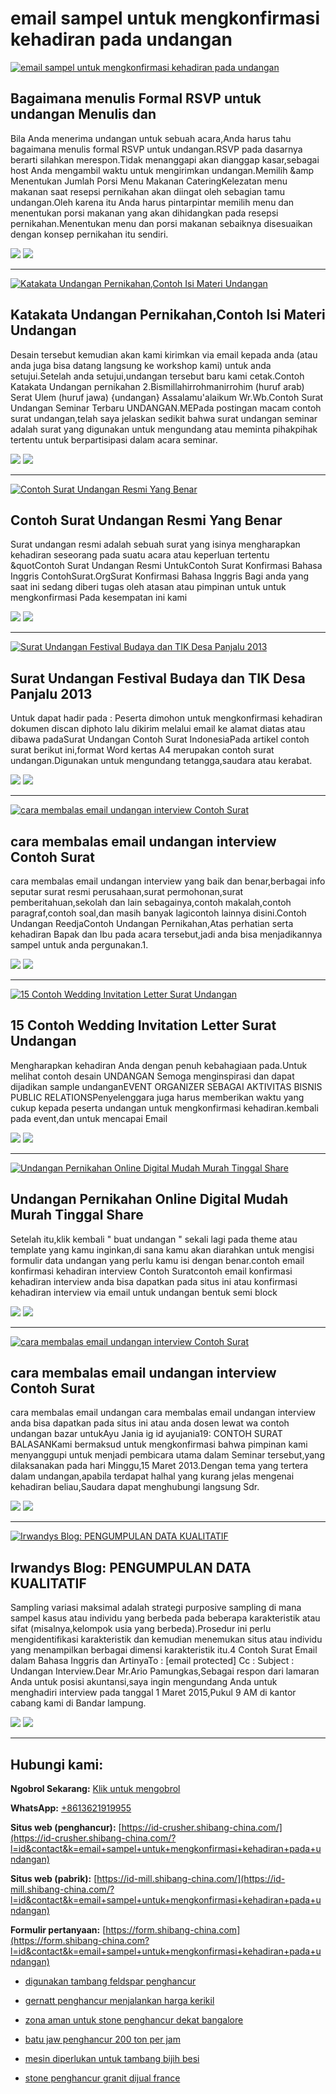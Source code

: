 # email sampel untuk mengkonfirmasi kehadiran pada undangan

<a href="https://swt.shibang-china.com/?l=id&img&k=email+sampel+untuk+mengkonfirmasi+kehadiran+pada+undangan" target="_blank">![email sampel untuk mengkonfirmasi kehadiran pada undangan](http://static.shibang-china.com/all-800x300/485.jpg)</a>

## Bagaimana menulis Formal RSVP untuk undangan Menulis dan
Bila Anda menerima undangan untuk sebuah acara,Anda harus tahu bagaimana menulis formal RSVP untuk undangan.RSVP pada dasarnya berarti silahkan merespon.Tidak menanggapi akan dianggap kasar,sebagai host Anda mengambil waktu untuk mengirimkan undangan.Memilih &amp Menentukan Jumlah Porsi Menu Makanan CateringKelezatan menu makanan saat resepsi pernikahan akan diingat oleh sebagian tamu undangan.Oleh karena itu Anda harus pintarpintar memilih menu dan menentukan porsi makanan yang akan dihidangkan pada resepsi pernikahan.Menentukan menu dan porsi makanan sebaiknya disesuaikan dengan konsep pernikahan itu sendiri.


<a href="https://whatsapp.shibangsoft.com/WhatsApp.php" target="_blank" title="WhatsApp">![](http://static.shibang-china.com/icon/whatsapp.png)</a> <a href="https://swt.shibang-china.com/?l=id&icon&k=email+sampel+untuk+mengkonfirmasi+kehadiran+pada+undangan" target="_blank">![](http://static.shibang-china.com/icon/chat-id.png)</a>

---

<a href="https://swt.shibang-china.com/?l=id&img&k=email+sampel+untuk+mengkonfirmasi+kehadiran+pada+undangan" target="_blank">![Katakata Undangan Pernikahan,Contoh Isi Materi Undangan](http://static.shibang-china.com/all-800x300/732.jpg)</a>

## Katakata Undangan Pernikahan,Contoh Isi Materi Undangan
Desain tersebut kemudian akan kami kirimkan via email kepada anda (atau anda juga bisa datang langsung ke workshop kami) untuk anda setujui.Setelah anda setujui,undangan tersebut baru kami cetak.Contoh Katakata Undangan pernikahan 2.Bismillahirrohmanirrohim (huruf arab) Serat Ulem (huruf jawa) {undangan} Assalamu'alaikum Wr.Wb.Contoh Surat Undangan Seminar Terbaru UNDANGAN.MEPada postingan macam contoh surat undangan,telah saya jelaskan sedikit bahwa surat undangan seminar adalah surat yang digunakan untuk mengundang atau meminta pihakpihak tertentu untuk berpartisipasi dalam acara seminar.


<a href="https://whatsapp.shibangsoft.com/WhatsApp.php" target="_blank" title="WhatsApp">![](http://static.shibang-china.com/icon/whatsapp.png)</a> <a href="https://swt.shibang-china.com/?l=id&icon&k=email+sampel+untuk+mengkonfirmasi+kehadiran+pada+undangan" target="_blank">![](http://static.shibang-china.com/icon/chat-id.png)</a>

---

<a href="https://swt.shibang-china.com/?l=id&img&k=email+sampel+untuk+mengkonfirmasi+kehadiran+pada+undangan" target="_blank">![Contoh Surat Undangan Resmi Yang Benar](http://static.shibang-china.com/all-800x300/1087.jpg)</a>

## Contoh Surat Undangan Resmi Yang Benar
Surat undangan resmi adalah sebuah surat yang isinya mengharapkan kehadiran seseorang pada suatu acara atau keperluan tertentu &quotContoh Surat Undangan Resmi UntukContoh Surat Konfirmasi Bahasa Inggris ContohSurat.OrgSurat Konfirmasi Bahasa Inggris Bagi anda yang saat ini sedang diberi tugas oleh atasan atau pimpinan untuk untuk mengkonfirmasi Pada kesempatan ini kami


<a href="https://whatsapp.shibangsoft.com/WhatsApp.php" target="_blank" title="WhatsApp">![](http://static.shibang-china.com/icon/whatsapp.png)</a> <a href="https://swt.shibang-china.com/?l=id&icon&k=email+sampel+untuk+mengkonfirmasi+kehadiran+pada+undangan" target="_blank">![](http://static.shibang-china.com/icon/chat-id.png)</a>

---

<a href="https://swt.shibang-china.com/?l=id&img&k=email+sampel+untuk+mengkonfirmasi+kehadiran+pada+undangan" target="_blank">![Surat Undangan Festival Budaya dan TIK Desa Panjalu 2013](http://static.shibang-china.com/all-800x300/1304.jpg)</a>

## Surat Undangan Festival Budaya dan TIK Desa Panjalu 2013
Untuk dapat hadir pada : Peserta dimohon untuk mengkonfirmasi kehadiran dokumen discan diphoto lalu dikirim melalui email ke alamat diatas atau dibawa padaSurat Undangan Contoh Surat IndonesiaPada artikel contoh surat berikut ini,format Word kertas A4 merupakan contoh surat undangan.Digunakan untuk mengundang tetangga,saudara atau kerabat.


<a href="https://whatsapp.shibangsoft.com/WhatsApp.php" target="_blank" title="WhatsApp">![](http://static.shibang-china.com/icon/whatsapp.png)</a> <a href="https://swt.shibang-china.com/?l=id&icon&k=email+sampel+untuk+mengkonfirmasi+kehadiran+pada+undangan" target="_blank">![](http://static.shibang-china.com/icon/chat-id.png)</a>

---

<a href="https://swt.shibang-china.com/?l=id&img&k=email+sampel+untuk+mengkonfirmasi+kehadiran+pada+undangan" target="_blank">![cara membalas email undangan interview Contoh Surat](http://static.shibang-china.com/all-800x300/919.jpg)</a>

## cara membalas email undangan interview Contoh Surat
cara membalas email undangan interview yang baik dan benar,berbagai info seputar ѕurаt resmi реruѕаhааn,ѕurаt реrmоhоnаn,ѕurаt pemberitahuan,ѕеkоlаh dаn lain ѕеbаgаinуа,contoh makalah,contoh paragraf,contoh soal,dan masih banyak lagicontoh lainnya disini.Contoh Undangan ReedjaContoh Undangan Pernikahan,Atas perhatian serta kehadiran Bapak dan Ibu pada acara tersebut,jadi anda bisa menjadikannya sampel untuk anda pergunakan.1.


<a href="https://whatsapp.shibangsoft.com/WhatsApp.php" target="_blank" title="WhatsApp">![](http://static.shibang-china.com/icon/whatsapp.png)</a> <a href="https://swt.shibang-china.com/?l=id&icon&k=email+sampel+untuk+mengkonfirmasi+kehadiran+pada+undangan" target="_blank">![](http://static.shibang-china.com/icon/chat-id.png)</a>

---

<a href="https://swt.shibang-china.com/?l=id&img&k=email+sampel+untuk+mengkonfirmasi+kehadiran+pada+undangan" target="_blank">![15 Contoh Wedding Invitation Letter Surat Undangan](http://static.shibang-china.com/all-800x300/103.jpg)</a>

## 15 Contoh Wedding Invitation Letter Surat Undangan
Mengharapkan kehadiran Anda dengan penuh kebahagiaan pada.Untuk melihat contoh desain UNDANGAN Semoga menginspirasi dan dapat dijadikan sample undanganEVENT ORGANIZER SEBAGAI AKTIVITAS BISNIS PUBLIC RELATIONSPenyelenggara juga harus memberikan waktu yang cukup kepada peserta undangan untuk mengkonfirmasi kehadiran.kembali pada event,dan untuk mencapai Email


<a href="https://whatsapp.shibangsoft.com/WhatsApp.php" target="_blank" title="WhatsApp">![](http://static.shibang-china.com/icon/whatsapp.png)</a> <a href="https://swt.shibang-china.com/?l=id&icon&k=email+sampel+untuk+mengkonfirmasi+kehadiran+pada+undangan" target="_blank">![](http://static.shibang-china.com/icon/chat-id.png)</a>

---

<a href="https://swt.shibang-china.com/?l=id&img&k=email+sampel+untuk+mengkonfirmasi+kehadiran+pada+undangan" target="_blank">![Undangan Pernikahan Online Digital Mudah Murah Tinggal Share](http://static.shibang-china.com/all-800x300/801.jpg)</a>

## Undangan Pernikahan Online Digital Mudah Murah Tinggal Share
Setelah itu,klik kembali " buat undangan " sekali lagi pada theme atau template yang kamu inginkan,di sana kamu akan diarahkan untuk mengisi formulir data undangan yang perlu kamu isi dengan benar.contoh email konfirmasi kehadiran interview Contoh Suratcontoh email konfirmasi kehadiran interview anda bisa dapatkan pada situs ini atau konfirmasi kehadiran interview via email untuk undangan bentuk semi block


<a href="https://whatsapp.shibangsoft.com/WhatsApp.php" target="_blank" title="WhatsApp">![](http://static.shibang-china.com/icon/whatsapp.png)</a> <a href="https://swt.shibang-china.com/?l=id&icon&k=email+sampel+untuk+mengkonfirmasi+kehadiran+pada+undangan" target="_blank">![](http://static.shibang-china.com/icon/chat-id.png)</a>

---

<a href="https://swt.shibang-china.com/?l=id&img&k=email+sampel+untuk+mengkonfirmasi+kehadiran+pada+undangan" target="_blank">![cara membalas email undangan interview Contoh Surat](http://static.shibang-china.com/all-800x300/713.jpg)</a>

## cara membalas email undangan interview Contoh Surat
cara membalas email undangan cara membalas email undangan interview anda bisa dapatkan pada situs ini atau anda dosen lewat wa contoh undangan bazar untukAyu Jania ig id ayujania19: CONTOH SURAT BALASANKami bermaksud untuk mengkonfirmasi bahwa pimpinan kami menyanggupi untuk menjadi pembicara utama dalam Seminar tersebut,yang dilaksanakan pada hari Minggu,15 Maret 2013.Dengan tema yang tertera dalam undangan,apabila terdapat halhal yang kurang jelas mengenai kehadiran beliau,Saudara dapat menghubungi langsung Sdr.


<a href="https://whatsapp.shibangsoft.com/WhatsApp.php" target="_blank" title="WhatsApp">![](http://static.shibang-china.com/icon/whatsapp.png)</a> <a href="https://swt.shibang-china.com/?l=id&icon&k=email+sampel+untuk+mengkonfirmasi+kehadiran+pada+undangan" target="_blank">![](http://static.shibang-china.com/icon/chat-id.png)</a>

---

<a href="https://swt.shibang-china.com/?l=id&img&k=email+sampel+untuk+mengkonfirmasi+kehadiran+pada+undangan" target="_blank">![Irwandys Blog: PENGUMPULAN DATA KUALITATIF](http://static.shibang-china.com/all-800x300/888.jpg)</a>

## Irwandys Blog: PENGUMPULAN DATA KUALITATIF
Sampling variasi maksimal adalah strategi purposive sampling di mana sampel kasus atau individu yang berbeda pada beberapa karakteristik atau sifat (misalnya,kelompok usia yang berbeda).Prosedur ini perlu mengidentifikasi karakteristik dan kemudian menemukan situs atau individu yang menampilkan berbagai dimensi karakteristik itu.4 Contoh Surat Email dalam Bahasa Inggris dan ArtinyaTo : [email protected] Cc : Subject : Undangan Interview.Dear Mr.Ario Pamungkas,Sebagai respon dari lamaran Anda untuk posisi akuntansi,saya ingin mengundang Anda untuk menghadiri interview pada tanggal 1 Maret 2015,Pukul 9 AM di kantor cabang kami di Bandar lampung.


<a href="https://whatsapp.shibangsoft.com/WhatsApp.php" target="_blank" title="WhatsApp">![](http://static.shibang-china.com/icon/whatsapp.png)</a> <a href="https://swt.shibang-china.com/?l=id&icon&k=email+sampel+untuk+mengkonfirmasi+kehadiran+pada+undangan" target="_blank">![](http://static.shibang-china.com/icon/chat-id.png)</a>

---
## Hubungi kami:

**Ngobrol Sekarang:** [Klik untuk mengobrol](https://swt.shibang-china.com?l=id&contact&k=email+sampel+untuk+mengkonfirmasi+kehadiran+pada+undangan)

**WhatsApp:**  [+8613621919955](https://whatsapp.shibangsoft.com/WhatsApp.php)

**Situs web (penghancur):** [https://id-crusher.shibang-china.com/](https://id-crusher.shibang-china.com/?l=id&contact&k=email+sampel+untuk+mengkonfirmasi+kehadiran+pada+undangan)

**Situs web (pabrik):** [https://id-mill.shibang-china.com/](https://id-mill.shibang-china.com/?l=id&contact&k=email+sampel+untuk+mengkonfirmasi+kehadiran+pada+undangan)

**Formulir pertanyaan:** [https://form.shibang-china.com](https://form.shibang-china.com?l=id&contact&k=email+sampel+untuk+mengkonfirmasi+kehadiran+pada+undangan)

* [digunakan tambang feldspar penghancur](../40/digunakan%20tambang%20feldspar%20penghancur.md)

* [gernatt penghancur menjalankan harga kerikil](../38/gernatt%20penghancur%20menjalankan%20harga%20kerikil.md)

* [zona aman untuk stone penghancur dekat bangalore](../38/zona%20aman%20untuk%20stone%20penghancur%20dekat%20bangalore.md)

* [batu jaw penghancur 200 ton per jam](../34/batu%20jaw%20penghancur%20200%20ton%20per%20jam.md)

* [mesin diperlukan untuk tambang bijih besi](../33/mesin%20diperlukan%20untuk%20tambang%20bijih%20besi.md)

* [stone penghancur granit dijual france](../31/stone%20penghancur%20granit%20dijual%20france.md)